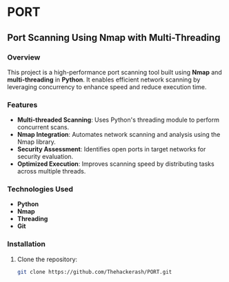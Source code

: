 # PORT

## Port Scanning Using Nmap with Multi-Threading

### Overview
This project is a high-performance port scanning tool built using **Nmap** and **multi-threading** in **Python**. It enables efficient network scanning by leveraging concurrency to enhance speed and reduce execution time.

### Features
- **Multi-threaded Scanning**: Uses Python's threading module to perform concurrent scans.
- **Nmap Integration**: Automates network scanning and analysis using the Nmap library.
- **Security Assessment**: Identifies open ports in target networks for security evaluation.
- **Optimized Execution**: Improves scanning speed by distributing tasks across multiple threads.

### Technologies Used
- **Python**
- **Nmap**
- **Threading**
- **Git**

### Installation
1. Clone the repository:
   ```sh
   git clone https://github.com/Thehackerash/PORT.git